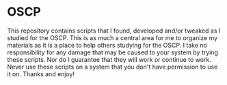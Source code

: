 # OSCP
This repository contains scripts that I found, developed and/or tweaked as I studied for the OSCP. This is as much a central area for me to organize my materials as it is a place to help others studying for the OSCP.
I take no responsibility for any damage that may be caused to your system by trying these scripts. Nor do I guarantee that they will work or continue to work.
Never use these scripts on a system that you don't have permission to use it on.
Thanks and enjoy!
